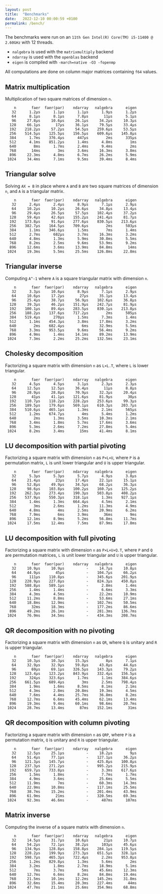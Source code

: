 ```yaml
---
layout: post
title:  "Benchmarks"
date:   2022-12-10 00:00:59 +0100
permalink: /bench/
---
```


The benchmarks were run on an `11th Gen Intel(R) Core(TM) i5-11400 @ 2.60GHz` with 12 threads.  
- `nalgebra` is used with the `matrixmultiply` backend
- `ndarray` is used with the `openblas` backend
- `eigen` is compiled with `-march=native -O3 -fopenmp`

All computations are done on column major matrices containing `f64` values.

## Matrix multiplication

Multiplication of two square matrices of dimension `n`.

```
    n       faer  faer(par)    ndarray   nalgebra      eigen
   32      1.2µs      1.1µs      1.1µs      1.9µs      1.2µs
   64      8.1µs      8.1µs      7.8µs       11µs      5.1µs
   96     27.8µs     10.6µs     26.1µs     34.2µs     10.3µs
  128     66.1µs       17µs     36.1µs     79.5µs     33.4µs
  192    218.2µs     57.2µs     54.5µs    259.6µs     53.5µs
  256    514.5µs    125.5µs    156.5µs    609.6µs    145.8µs
  384      1.7ms    376.4µs      447µs        2ms      335µs
  512      4.1ms    851.2µs      1.4ms      4.8ms        1ms
  640        8ms      1.7ms      2.4ms      9.4ms        2ms
  768       14ms        3ms      3.6ms     16.3ms      3.8ms
  896     22.3ms      4.8ms      6.7ms     26.2ms      5.9ms
 1024     34.4ms      7.1ms      9.5ms     39.4ms      8.4ms
```

## Triangular solve

Solving `AX = B` in place where `A` and `B` are two square matrices of dimension `n`, and `A` is a triangular matrix.

```
    n       faer  faer(par)    ndarray   nalgebra      eigen
   32      2.4µs      2.4µs      8.9µs      7.1µs      2.9µs
   64     10.2µs     10.2µs     26.6µs     34.8µs     13.4µs
   96     29.4µs     26.5µs     57.5µs    102.4µs     37.2µs
  128     59.4µs     42.6µs    155.2µs    241.4µs     81.7µs
  192    173.8µs     91.6µs    277.6µs    830.5µs    213.6µs
  256    382.7µs    164.5µs    709.6µs        2ms      503µs
  384      1.1ms    346.6µs      1.5ms        7ms      1.4ms
  512      2.7ms      682µs      3.7ms     16.3ms      3.2ms
  640      4.8ms      1.3ms      5.9ms     30.8ms      5.5ms
  768      8.2ms      2.5ms      9.6ms     53.9ms      9.2ms
  896     12.6ms      3.6ms     13.9ms     84.8ms       14ms
 1024     19.3ms      5.5ms     25.5ms    126.8ms     22.8ms
```

## Triangular inverse

Computing `A^-1` where `A` is a square triangular matrix with dimension `n`.

```
    n       faer  faer(par)    ndarray   nalgebra      eigen
   32      3.3µs     10.6µs      8.9µs      7.1µs      2.9µs
   64     10.6µs     17.2µs       27µs     35.1µs     13.4µs
   96     25.4µs     38.7µs     56.9µs    102.6µs     36.8µs
  128     39.3µs     46.2µs    151.9µs    242.7µs     81.9µs
  192    100.1µs     89.4µs    283.5µs    830.1µs    213.8µs
  256    188.2µs    137.6µs    717.2µs        2ms      505µs
  384    519.4µs      270µs      1.5ms      7.3ms      1.4ms
  512      1.1ms    454.3µs      3.8ms     17.8ms      3.2ms
  640        2ms    682.4µs        6ms     32.9ms      5.5ms
  768      3.3ms    953.5µs      9.6ms     56.4ms      9.2ms
  896      4.9ms      1.4ms     14.1ms     89.2ms     13.9ms
 1024      7.3ms      2.2ms     25.2ms    132.5ms     23.1ms
```

## Cholesky decomposition

Factorizing a square matrix with dimension `n` as `L×L.T`, where `L` is lower triangular.

```
    n       faer  faer(par)    ndarray   nalgebra      eigen
   32      4.5µs      4.5µs      3.1µs      2.3µs      2.3µs
   64     12.5µs     12.5µs     36.4µs       11µs      8.8µs
   96     28.9µs     28.8µs     70.9µs     32.3µs     20.4µs
  128       41µs     41.1µs    121.6µs     81.9µs       38µs
  192    110.7µs    118.2µs    228.2µs    253.6µs     99.3µs
  256    189.5µs    179.6µs    569.1µs    610.3µs    203.7µs
  384    510.6µs    465.1µs      1.3ms      2.1ms      565µs
  512      1.2ms    674.7µs        4ms      5.4ms      1.2ms
  640        2ms      1.3ms      3.5ms     10.3ms      2.1ms
  768      3.4ms      1.8ms      5.7ms     17.6ms      3.6ms
  896      5.3ms      2.6ms      7.2ms     27.8ms      5.4ms
 1024      8.2ms      3.4ms       15ms     41.4ms      8.1ms
```

## LU decomposition with partial pivoting

Factorizing a square matrix with dimension `n` as `P×L×U`, where `P` is a permutation matrix, `L` is unit lower triangular and `U` is upper triangular.

```
    n       faer  faer(par)    ndarray   nalgebra      eigen
   32      5.3µs      5.3µs      5.7µs      4.9µs      3.8µs
   64     21.4µs       23µs     17.4µs     22.1µs     15.1µs
   96     52.8µs     49.9µs     34.5µs     68.2µs     36.3µs
  128     98.6µs    103.8µs    100.2µs    160.7µs    125.2µs
  192    262.3µs    273.4µs    190.3µs    503.8µs    408.2µs
  256    537.9µs    550.3µs    318.1µs      1.3ms    927.1µs
  384      1.4ms      1.3ms    664.4µs      4.5ms      2.1ms
  512        3ms      2.6ms      1.2ms     11.3ms      4.9ms
  640      4.8ms        4ms      2.5ms     20.9ms      6.2ms
  768      7.9ms        6ms      3.9ms       36ms        9ms
  896     12.1ms      8.9ms      5.2ms     56.8ms     11.7ms
 1024     17.5ms     12.4ms      7.5ms     87.9ms     17.8ms
```

## LU decomposition with full pivoting

Factorizing a square matrix with dimension `n` as `P×L×U×Q.T`, where `P` and `Q` are permutation matrices, `L` is unit lower triangular and `U` is upper triangular.

```
    n       faer  faer(par)    ndarray   nalgebra      eigen
   32     10.9µs     10.9µs          -     14.7µs     10.8µs
   64     44.9µs       45µs          -    104.7µs     66.2µs
   96      111µs    110.8µs          -    345.6µs    201.9µs
  128    228.9µs    227.8µs          -    824.3µs    450.8µs
  192    588.8µs    589.1µs          -      2.8ms      1.4ms
  256      1.4ms      1.4ms          -      6.6ms      3.3ms
  384      4.3ms      4.5ms          -     22.2ms     10.9ms
  512     11.2ms      8.8ms          -     53.6ms     27.1ms
  640     18.8ms     12.9ms          -    102.7ms     50.5ms
  768       32ms     18.3ms          -    177.2ms     86.6ms
  896     49.2ms     26.1ms          -    281.3ms    136.7ms
 1024     76.9ms     34.5ms          -    434.3ms    208.7ms
```

## QR decomposition with no pivoting

Factorizing a square matrix with dimension `n` as `QR`, where `Q` is unitary and `R` is upper triangular.

```
    n       faer  faer(par)    ndarray   nalgebra      eigen
   32     10.3µs     10.3µs     15.3µs        8µs      7.1µs
   64     32.9µs     32.9µs     59.8µs     43.8µs     44.6µs
   96       69µs     69.1µs    326.5µs    143.3µs     79.2µs
  128    123.4µs    123.2µs    843.9µs    332.4µs    156.5µs
  192      324µs    323.6µs      1.7ms      1.1ms    384.6µs
  256    661.5µs    689.4µs        3ms      2.5ms    798.4µs
  384      1.9ms      1.6ms      8.5ms      8.1ms      2.1ms
  512      4.3ms      2.8ms     20.8ms     19.3ms      4.5ms
  640      7.6ms      4.4ms     25.7ms     36.8ms      8.2ms
  768     12.7ms      6.6ms     45.4ms     62.1ms     13.4ms
  896     19.3ms      9.4ms     60.1ms     98.6ms     20.7ms
 1024     28.7ms     13.4ms       87ms    152.1ms       31ms
```

## QR decomposition with column pivoting

Factorizing a square matrix with dimension `n` as `QRP`, where `P` is a permutation matrix, `Q` is unitary and `R` is upper triangular.

```
    n       faer  faer(par)    ndarray   nalgebra      eigen
   32     12.5µs     25.1µs          -     18.2µs        9µs
   64     51.4µs     77.1µs          -    127.1µs     36.2µs
   96    121.3µs    145.7µs          -    425.8µs    100.8µs
  128    237.3µs    271.2µs          -    995.2µs    215.9µs
  192    659.7µs    733.8µs          -      3.3ms    617.6µs
  256      1.5ms      1.8ms          -      7.7ms      1.7ms
  384      4.9ms      3.6ms          -     25.6ms      5.5ms
  512     11.9ms        7ms          -     60.3ms     14.3ms
  640     22.9ms     10.8ms          -    117.1ms     25.5ms
  768     38.7ms     15.2ms          -    201.4ms     43.9ms
  896     61.9ms       21ms          -    320.5ms     69.3ms
 1024     92.3ms     46.6ms          -      487ms      107ms
```

## Matrix inverse

Computing the inverse of a square matrix with dimension `n`.

```
    n       faer  faer(par)    ndarray   nalgebra      eigen
   32     14.5µs     31.7µs     10.6µs       21µs     10.7µs
   64     54.2µs     72.1µs     38.2µs      103µs     45.6µs
   96    134.9µs    128.8µs    158.8µs    284.1µs    119.5µs
  128    228.2µs    199.9µs    273.3µs    651.5µs    328.1µs
  192    598.7µs    465.3µs    722.4µs      2.2ms    953.8µs
  256      1.2ms    829.8µs      1.3ms      5.6ms        2ms
  384      3.2ms      1.8ms      2.7ms     18.9ms      5.1ms
  512        7ms      3.7ms        5ms     45.6ms     12.3ms
  640     12.7ms      6.6ms      8.2ms     84.8ms     19.4ms
  768     21.5ms     10.1ms     12.2ms    145.2ms     31.8ms
  896     32.6ms     15.4ms     20.3ms    227.4ms       44ms
 1024     47.7ms     21.1ms     25.6ms    354.9ms     68.8ms
```
